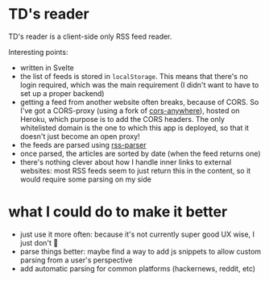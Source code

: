 # TD's reader

TD's reader is a client-side only RSS feed reader.

Interesting points:
- written in Svelte
- the list of feeds is stored in `localStorage`. This means that there's no login required, which was the main requirement (I didn't want to have to set up a proper backend)
- getting a feed from another website often breaks, because of CORS. So I've got a CORS-proxy (using a fork of [cors-anywhere](https://github.com/Rob--W/cors-anywhere)), hosted on Heroku, which purpose is to add the CORS headers. The only whitelisted domain is the one to which this app is deployed, so that it doesn't just become an open proxy!
- the feeds are parsed using [rss-parser](https://github.com/rbren/rss-parser)
- once parsed, the articles are sorted by date (when the feed returns one)
- there's nothing clever about how I handle inner links to external websites: most RSS feeds seem to just return this in the content, so it would require some parsing on my side

# what I could do to make it better
- just use it more often: because it's not currently super good UX wise, I just don't 😬
- parse things better: maybe find a way to add js snippets to allow custom parsing from a user's perspective
- add automatic parsing for common platforms (hackernews, reddit, etc)
